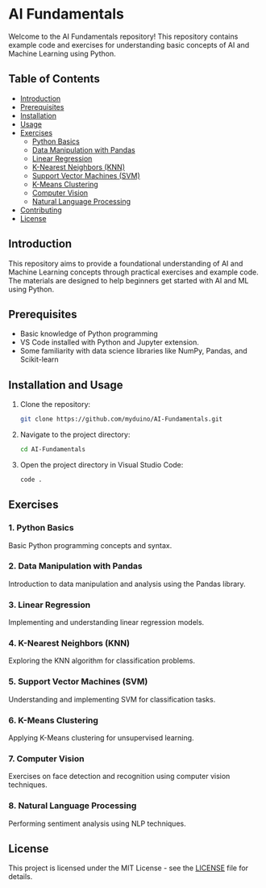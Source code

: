 # AI Fundamentals

Welcome to the AI Fundamentals repository! This repository contains example code and exercises for understanding basic concepts of AI and Machine Learning using Python.

## Table of Contents

- [Introduction](#introduction)
- [Prerequisites](#prerequisites)
- [Installation](#installation-and-usage)
- [Usage](#usage)
- [Exercises](#exercises)
  - [Python Basics](#python-basics)
  - [Data Manipulation with Pandas](#data-manipulation-with-pandas)
  - [Linear Regression](#linear-regression)
  - [K-Nearest Neighbors (KNN)](#k-nearest-neighbors-knn)
  - [Support Vector Machines (SVM)](#support-vector-machines-svm)
  - [K-Means Clustering](#k-means-clustering)
  - [Computer Vision](#computer-vision)
  - [Natural Language Processing](#natural-language-processing)
- [Contributing](#contributing)
- [License](#license)

## Introduction

This repository aims to provide a foundational understanding of AI and Machine Learning concepts through practical exercises and example code. The materials are designed to help beginners get started with AI and ML using Python.

## Prerequisites

- Basic knowledge of Python programming
- VS Code installed with Python and Jupyter extension.
- Some familiarity with data science libraries like NumPy, Pandas, and Scikit-learn

## Installation and Usage

1. Clone the repository:
    ```bash
    git clone https://github.com/myduino/AI-Fundamentals.git
    ```
2. Navigate to the project directory:
    ```bash
    cd AI-Fundamentals
    ```
3. Open the project directory in Visual Studio Code:
    ```bash
    code .
    ```

## Exercises

### 1. Python Basics
Basic Python programming concepts and syntax.

### 2. Data Manipulation with Pandas
Introduction to data manipulation and analysis using the Pandas library.

### 3. Linear Regression
Implementing and understanding linear regression models.

### 4. K-Nearest Neighbors (KNN)
Exploring the KNN algorithm for classification problems.

### 5. Support Vector Machines (SVM)
Understanding and implementing SVM for classification tasks.

### 6. K-Means Clustering
Applying K-Means clustering for unsupervised learning.

### 7. Computer Vision
Exercises on face detection and recognition using computer vision techniques.

### 8. Natural Language Processing
Performing sentiment analysis using NLP techniques.

## License

This project is licensed under the MIT License - see the [LICENSE](LICENSE) file for details.